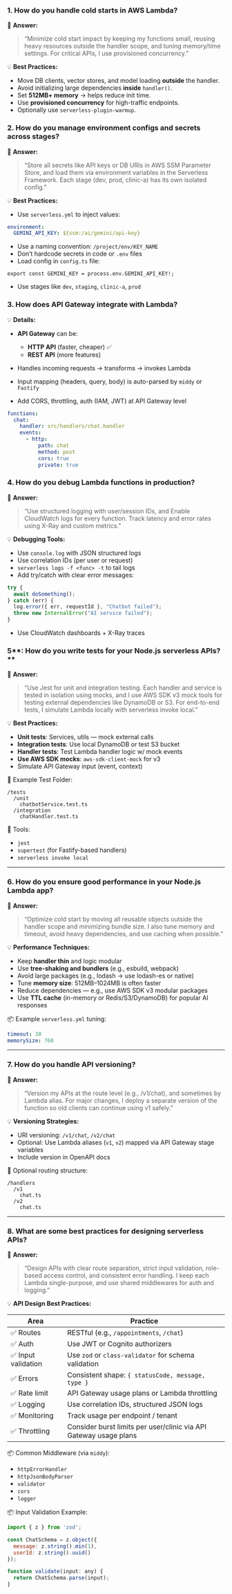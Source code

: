 ### **1. How do you handle cold starts in AWS Lambda?**

🧠 **Answer:**

> “Minimize cold start impact by keeping my functions small, reusing heavy resources outside the handler scope, and tuning memory/time settings. For critical APIs, I use provisioned concurrency.”
>

💡 **Best Practices:**

- Move DB clients, vector stores, and model loading **outside** the handler.
- Avoid initializing large dependencies **inside** `handler()`.
- Set **512MB+ memory** → helps reduce init time.
- Use **provisioned concurrency** for high-traffic endpoints.
- Optionally use `serverless-plugin-warmup`.

### **2. How do you manage environment configs and secrets across stages?**

🧠 **Answer:**

> “Store all secrets like API keys or DB URIs in AWS SSM Parameter Store, and load them via environment variables in the Serverless Framework. Each stage (dev, prod, clinic-a) has its own isolated config.”
>

💡 **Best Practices:**

- Use `serverless.yml` to inject values:

```yaml
environment:
  GEMINI_API_KEY: ${ssm:/ai/gemini/api-key}
```

- Use a naming convention: `/project/env/KEY_NAME`
- Don’t hardcode secrets in code or `.env` files
- Load config in `config.ts` file:

```
export const GEMINI_KEY = process.env.GEMINI_API_KEY!;
```

- Use stages like `dev`, `staging`, `clinic-a`, `prod`

### **3. How does API Gateway integrate with Lambda?**

💡 **Details:**

- **API Gateway** can be:
  - **HTTP API** (faster, cheaper) ✅
  - **REST API** (more features)
- Handles incoming requests → transforms → invokes Lambda

- Input mapping (headers, query, body) is auto-parsed by `middy` or `Fastify`
- Add CORS, throttling, auth (IAM, JWT) at API Gateway level

```yaml
functions:
  chat:
    handler: src/handlers/chat.handler
    events:
      - http:
          path: chat
          method: post
          cors: true
          private: true
```

### **4. How do you debug Lambda functions in production?**

🧠 **Answer:**

> “Use structured logging with user/session IDs, and Enable CloudWatch logs for every function. Track latency and error rates using X-Ray and custom metrics.”
>

💡 **Debugging Tools:**

- Use `console.log` with JSON structured logs
- Use correlation IDs (per user or request)
- `serverless logs -f <func> -t` to tail logs
- Add try/catch with clear error messages:

```jsx
try {
  await doSomething();
} catch (err) {
  log.error({ err, requestId }, "Chatbot failed");
  throw new InternalError("AI service failed");
}
```

- Use CloudWatch dashboards + X-Ray traces

### 5**: How do you write tests for your Node.js serverless APIs?**

🧠 **Answer:**

> “Use Jest for unit and integration testing. Each handler and service is tested in isolation using mocks, and I use AWS SDK v3 mock tools for testing external dependencies like DynamoDB or S3. For end-to-end tests, I simulate Lambda locally with serverless invoke local.”
>

💡 **Best Practices:**

- **Unit tests**: Services, utils — mock external calls
- **Integration tests**: Use local DynamoDB or test S3 bucket
- **Handler tests**: Test Lambda handler logic w/ mock events
- **Use AWS SDK mocks**: `aws-sdk-client-mock` for v3
- Simulate API Gateway input (event, context)

📁 Example Test Folder:

```
/tests
  /unit
    chatbotService.test.ts
  /integration
    chatHandler.test.ts

```

🔧 Tools:

- `jest`
- `supertest` (for Fastify-based handlers)
- `serverless invoke local`

---

### **6. How do you ensure good performance in your Node.js Lambda app?**

🧠 **Answer:**

> “Optimize cold start by moving all reusable objects outside the handler scope and minimizing bundle size. I also tune memory and timeout, avoid heavy dependencies, and use caching when possible.”
>

💡 **Performance Techniques:**

- Keep **handler thin** and logic modular
- Use **tree-shaking and bundlers** (e.g., esbuild, webpack)
- Avoid large packages (e.g., lodash → use lodash-es or native)
- Tune **memory size**: 512MB–1024MB is often faster
- Reduce dependencies — e.g., use AWS SDK v3 modular packages
- Use **TTL cache** (in-memory or Redis/S3/DynamoDB) for popular AI responses

📦 Example `serverless.yml` tuning:

```yaml
timeout: 30
memorySize: 768
```

---

### **7. How do you handle API versioning?**

🧠 **Answer:**

> “Version my APIs at the route level (e.g., /v1/chat), and sometimes by Lambda alias. For major changes, I deploy a separate version of the function so old clients can continue using v1 safely.”
>

💡 **Versioning Strategies:**

- URI versioning: `/v1/chat`, `/v2/chat`
- Optional: Use Lambda aliases (`v1`, `v2`) mapped via API Gateway stage variables
- Include version in OpenAPI docs

📁 Optional routing structure:

```
/handlers
  /v1
    chat.ts
  /v2
    chat.ts
```

---

### **8. What are some best practices for designing serverless APIs?**

🧠 **Answer:**

> “Design APIs with clear route separation, strict input validation, role-based access control, and consistent error handling. I keep each Lambda single-purpose, and use shared middlewares for auth and logging.”
>

💡 **API Design Best Practices:**

| Area | Practice |
| --- | --- |
| ✅ Routes | RESTful (e.g., `/appointments`, `/chat`) |
| ✅ Auth | Use JWT or Cognito authorizers |
| ✅ Input validation | Use `zod` or `class-validator` for schema validation |
| ✅ Errors | Consistent shape: `{ statusCode, message, type }` |
| ✅ Rate limit | API Gateway usage plans or Lambda throttling |
| ✅ Logging | Use correlation IDs, structured JSON logs |
| ✅ Monitoring | Track usage per endpoint / tenant |
| ✅ Throttling | Consider burst limits per user/clinic via API Gateway usage plans |

📦 Common Middleware (via `middy`):

- `httpErrorHandler`
- `httpJsonBodyParser`
- `validator`
- `cors`
- `logger`

📦 Input Validation Example:

```jsx
import { z } from 'zod';

const ChatSchema = z.object({
  message: z.string().min(1),
  userId: z.string().uuid()
});

function validate(input: any) {
  return ChatSchema.parse(input);
}
```
